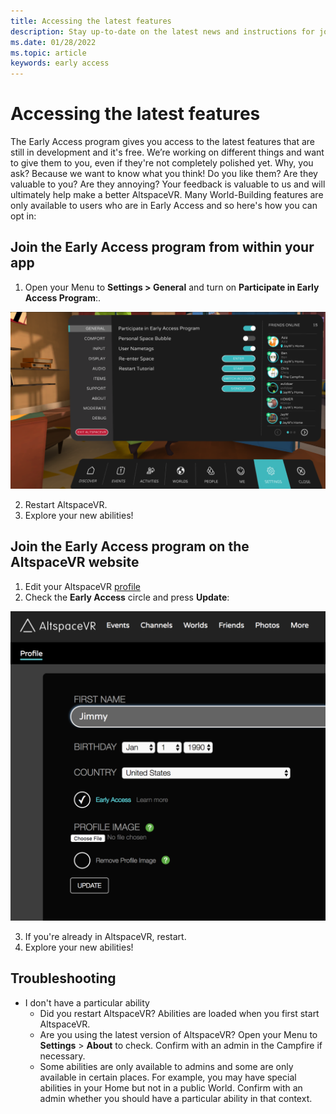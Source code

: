 ```yaml
---
title: Accessing the latest features
description: Stay up-to-date on the latest news and instructions for joining the AltspaceVR Early Access program.
ms.date: 01/28/2022
ms.topic: article
keywords: early access
---
```


# Accessing the latest features

The Early Access program gives you access to the latest features that are still in development and it's free. We’re working on different things and want to give them to you, even if they're not completely polished yet. Why, you ask? Because we want to know what you think! Do you like them? Are they valuable to you? Are they annoying? Your feedback is valuable to us and will ultimately help make a better AltspaceVR. Many World-Building features are only available to users who are in Early Access and so here's how you can opt in:

## Join the Early Access program from within your app

1. Open your Menu to **Settings > General** and turn on **Participate in Early Access Program**:.

![Settings menu with early access option highlighted](images/early-access-img-01.png)

2. Restart AltspaceVR.
3. Explore your new abilities!

## Join the Early Access program on the AltspaceVR website

1. Edit your AltspaceVR [profile](https://account.altvr.com/users/sign_in)
2. Check the **Early Access** circle and press **Update**:

![AltspaceVR profile open with early access option highlighted](images/early-access-img-02.png)

3. If you're already in AltspaceVR, restart.
4. Explore your new abilities!

## Troubleshooting

* I don't have a particular ability
    * Did you restart AltspaceVR? Abilities are loaded when you first start AltspaceVR.
    * Are you using the latest version of AltspaceVR? Open your Menu to **Settings** > **About** to check. Confirm with an admin in the Campfire if necessary.
    * Some abilities are only available to admins and some are only available in certain places. For example, you may have special abilities in your Home but not in a public World. Confirm with an admin whether you should have a particular ability in that context.